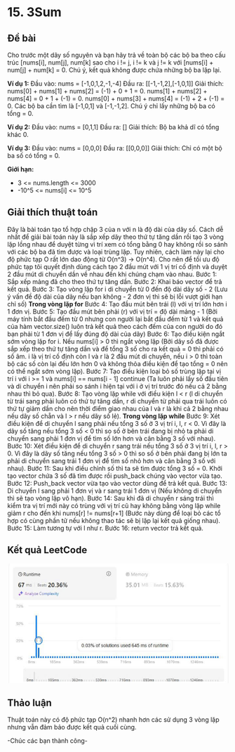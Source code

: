 # 15. 3Sum
## Đề bài
Cho trước một dãy số nguyên và bạn hãy trả về toàn bộ các bộ ba theo cấu trúc [nums[i], num[j], num[k] sao cho i != j, i != k và j != k với [nums[i] + num[j] + num[k] = 0.
Chú ý, kết quả không được chứa những bộ ba lặp lại.

**Ví dụ 1:**
Đầu vào: nums = [-1,0,1,2,-1,-4]
Đầu ra: [[-1,-1,2],[-1,0,1]]
Giải thích: 
nums[0] + nums[1] + nums[2] = (-1) + 0 + 1 = 0.
nums[1] + nums[2] + nums[4] = 0 + 1 + (-1) = 0.
nums[0] + nums[3] + nums[4] = (-1) + 2 + (-1) = 0.
Các bộ ba cần tìm là [-1,0,1] và [-1,-1,2].
Chú ý chỉ lấy những bộ ba có tổng = 0.

**Ví dụ 2:**
Đầu vào: nums = [0,1,1]
Đầu ra: []
Giải thích: Bộ ba khả dĩ có tổng khác 0.

**Ví dụ 3:**
Đầu vào: nums = [0,0,0]
Đầu ra: [[0,0,0]]
Giải thích: Chỉ có một bộ ba số có tổng = 0.

**Giới hạn:**
- 3 <= nums.length <= 3000
- -10^5 <= nums[i] <= 10^5

## Giải thích thuật toán

Đây là bài toán tạo tổ hợp chập 3 của n với n là độ dài của dãy số.
Cách dễ nhất để giải bài toán này là sắp xếp dãy theo thứ tự tăng dần rồi tạo 3 vòng lặp lồng nhau để duyệt từng vì trí xem có tổng bằng 0 hay không rồi so sánh với các bộ ba đã tìm được và loại trùng lặp.
Tuy nhiên, cách làm này lại cho độ phức tạp O rất lớn dao động từ O(n^3) -> O(n^4). Cho nên để tối ưu độ phức tạp tôi quyết định dùng cách tạo 2 đầu mút với 1 vị trí cố định và duyệt 2 đầu mút di chuyển dần về nhau đến khi chúng chạm vào nhau.
Bước 1: Sắp xếp mảng đã cho theo thứ tự tăng dần.
Bước 2: Khai báo vector để trả kết quả.
Bước 3: Tạo vòng lặp for i di chuyển từ 0 đến độ dài dãy số - 2 (Lưu ý vấn đề độ dài của dãy nếu bạn không - 2 đơn vị thì sẽ bị lỗi vượt giới hạn chỉ số)
**Trong vòng lặp for**
Bước 4: Tạo đầu mút bên trái (l) với vị trí lớn hơn i 1 đơn vị.
Bước 5: Tạo đầu mút bên phải (r) với vị trí = độ dài mảng - 1 (Bởi máy tính bắt đầu đếm từ 0 nhưng con người lại bắt đầu đếm từ 1 và kết quả của hàm vector.size() luôn trả kết quả theo cách đếm của con người do đó bạn phải từ 1 đơn vị để lấy đúng độ dài của dãy)
Bước 6: Tạo điều kiện ngắt sớm vòng lặp for i. Nếu nums[i] > 0 thì ngắt vòng lặp (Bởi dãy số đã được sắp xếp theo thứ tự tăng dần và để tổng 3 số cho ra kết quả = 0 thì phải có số âm. i là vị trí cố định còn l và r là 2 đầu mút di chuyển, nếu i > 0 thì toàn bộ các số còn lại đều lớn hơn 0 và không thỏa điều kiện để tạo tổng = 0 nên có thể ngắt sớm vòng lặp).
Bước 7: Tạo điều kiện loại bỏ số trùng lặp tại vị trí i với i >= 1 và nums[i] == nums[i - 1] continue (Ta luôn phải lấy số đầu tiên và di chuyển i nên phải so sánh i hiện tại với i ở vị trí trước đó nếu cả 2 bằng nhau thì bỏ qua).
Bước 8: Tạo vòng lặp while với điều kiện l < r (l di chuyển từ trái sang phải luôn có thứ tự tăng dần, r di chuyển từ phải qua trái luôn có thứ tự giảm dần cho nên thời điểm giao nhau của l và r là khi cả 2 bằng nhau nếu dãy số chẵn và l > r nếu dãy số lẻ).
**Trong vòng lặp while**
Bước 9: Xét điều kiện để di chuyển l sang phải nếu tổng 3 số ở 3 vị trí i, l, r < 0. Vì đây là dãy số tăng nếu tổng 3 số < 0 thì so số ở bên trái đang bị nhỏ ta phải di chuyển sang phải 1 đơn vị để tìm số lớn hơn và cân bằng 3 số với nhau).
Bước 10: Xét điều kiện để di chuyển r sang trái nếu tổng 3 số ở 3 vị trí i, l, r > 0. Vì đây là dãy số tăng nếu tổng 3 số > 0 thì so số ở bên phải đang bị lớn ta phải di chuyển sang trái 1 đơn vị để tìm số nhỏ hơn và cân bằng 3 số với nhau).
Bước 11: Sau khi điều chỉnh số thì ta sẽ tìm được tổng 3 số = 0. Khởi tạo vector chứa 3 số đã tìm được rồi push_back chúng vào vector vừa tạo.
Bước 12: Push_back vector vừa tạo vào vector dùng để trả kết quả.
Bước 13: Di chuyển l sang phải 1 đơn vị và r sang trái 1 đơn vị (Nếu không di chuyển thì sẽ tạo vòng lặp vô hạn).
Bước 14: Sau khi đã di chuyển r sáng trái thì kiểm tra vị trí mới này có trùng với vị trí cũ hay không bằng vòng lặp while giảm r cho đến khi nums[r] != nums[r+1] (Bước này dùng để loại bỏ các tổ hợp có cùng phần tử nếu không thao tác sẽ bị lặp lại kết quả giống nhau).
Bước 15: Làm tương tự với l như r.
Bước 16: return vector trả kết quả.

## Kết quả LeetCode

![Kết quả submissions](./3Sum.jpg)

## Thảo luận

Thuật toán này có độ phức tạp O(n^2) nhanh hơn các sử dụng 3 vòng lặp nhưng vẫn đảm bảo được kết quả cuối cùng.

-Chúc các bạn thành công-